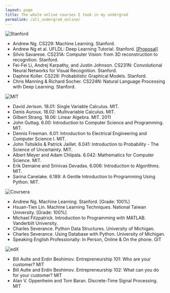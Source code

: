 ```yaml
---
layout: page
title: The whole online courses I took in my undergrad
permalink: /all_undergrad_online/
---
```



![Stanford]({{site.baseurl}}/images/moreStanford.gif)
* Andrew Ng. CS229: Machine Learning. Stanford.
* Andrew Ng et al. UFLDL: Deep Learning Tutorial. Stanford. [[Proposal]]({{site.baseurl}}/papers/ML_Proposal.pdf)
* Silvio Savarese. CS231A: Computer Vision: from 3D reconstruction to recognition. Stanford.
* Fei-Fei Li, Andrej Karpathy, and Justin Johnson. CS231N: Convolutional Neural Networks for Visual Recognition. Stanford.
* Daphne Koller. CS228: Probabilistic Graphical Models. Stanford.
* Chris Manning & Richard Socher. CS224N: Natural Language Processing with Deep Learning. Stanford.

![MIT]({{site.baseurl}}/images/moreMIT.png)


* David Jerison. 18.01: Single Variable Calculus. MIT. 
* Denis Auroux. 18.02: Multivariable Calculus. MIT. 
* Gilbert Strang. 18.06: Linear Algebra. MIT. 2011
* John Guttag. 6.00: Introduction to Computer Science and Programming. MIT.
* Dennis Freeman. 6.01: Introduction to Electrical Engineering and Computer Science I. MIT. 
* John Tsitsiklis & Patrick Jaillet. 6.041: Introduction to Probability - The Science of Uncertainty. MIT.
* Albert Meyer and Adam Chlipala. 6.042: Mathematics for Computer Science. MIT. 
* Erik Demaine and Srinivas Devadas. 6.006: Introduction to Algorithms. MIT. 
* Sarina Canelake. 6.189: A Gentle Introduction to Programming Using Python. MIT.



![Coursera]({{site.baseurl}}/images/moreCoursera.png)

* Andrew Ng. Machine Learning. Stanford. [Grade: 100%]
* Hsuan-Tien Lin. Machine Learning Techniques. National Taiwan University. [Grade: 100%] 
* Michael Fitzpatrick. Introduction to Programming with MATLAB. Vanderbilt University.
* Charles Severance. Python Data Structures. University of Michigan.
* Charles Severance. Using Database with Python. University of Michigan.
* Speaking English Professionally: In Person, Online & On the phone. GIT 

![edX]({{site.baseurl}}/images/moreedX.png)

* Bill Aulte and Erdin Beshimov. Entrepreneurship 101: Who are your customer? MIT
* Bill Aulte and Erdin Beshimov. Entrepreneurship 102: What can you do for your customer? MIT
* Alan V. Oppenheim and Tom Baran. Discrete-Time Signal Processing. MIT

